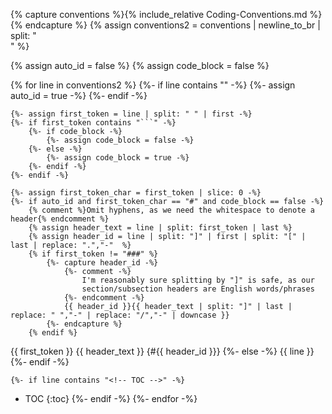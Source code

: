<!-- This is to make the GitHub Page for the repo look nice  -->
<head>
    <link rel="shortcut icon" type="image/png" href="favicon.png">
</head>

<script src="https://cdn.jsdelivr.net/npm/anchor-js/anchor.min.js"></script>
<script>
document.addEventListener('DOMContentLoaded', function(event) {
  anchors.add("h1, h2, h3");
});
</script>

{% capture conventions %}{% include_relative Coding-Conventions.md %}{% endcapture %}
{% assign conventions2 = conventions | newline_to_br | split: "<br />" %}

{% assign auto_id = false %}
{% assign code_block = false %}

{% for line in conventions2 %}
    {%- if line contains "<!-- Begin Auto-ID -->" -%}
        {%- assign auto_id = true -%}
    {%- endif -%}

    {%- assign first_token = line | split: " " | first -%}
    {%- if first_token contains "```" -%}
        {%- if code_block -%}
            {%- assign code_block = false -%}
        {%- else -%}
            {%- assign code_block = true -%}
        {%- endif -%}
    {%- endif -%}

    {%- assign first_token_char = first_token | slice: 0 -%}
    {%- if auto_id and first_token_char == "#" and code_block == false -%}
        {% comment %}Omit hyphens, as we need the whitespace to denote a header{% endcomment %}
        {% assign header_text = line | split: first_token | last %}
        {% assign header_id = line | split: "]" | first | split: "[" | last | replace: ".","-"  %}
        {% if first_token != "###" %}
            {%- capture header_id -%}
                {%- comment -%}
                    I'm reasonably sure splitting by "]" is safe, as our
                    section/subsection headers are English words/phrases
                {%- endcomment -%}
                {{ header_id }}{{ header_text | split: "]" | last | replace: " ","-" | replace: "/","-" | downcase }}
            {%- endcapture %}
        {% endif %}

{{ first_token }} {{ header_text }} {#{{ header_id }}}
    {%- else -%}
{{ line }}
    {%- endif -%}

    {%- if line contains "<!-- TOC -->" -%}
- TOC
{:toc}
    {%- endif -%}
{%- endfor -%}
